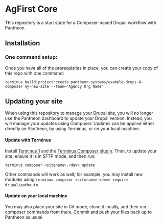 # AgFirst Core

This repository is a start state for a Composer-based Drupal workflow with Pantheon. 

## Installation


### One command setup:

Once you have all of the prerequisites in place, you can create your copy of this repo with one command:

```
terminus build:project:create pantheon-systems/example-drops-8-composer my-new-site --team="Agency Org Name"
```

## Updating your site

When using this repository to manage your Drupal site, you will no longer use the Pantheon dashboard to update your Drupal version. Instead, you will manage your updates using Composer. Updates can be applied either directly on Pantheon, by using Terminus, or on your local machine.

#### Update with Terminus

Install [Terminus 1](https://pantheon.io/docs/terminus/) and the [Terminus Composer plugin](https://github.com/pantheon-systems/terminus-composer-plugin).  Then, to update your site, ensure it is in SFTP mode, and then run:
```
terminus composer <sitename>.<dev> update
```
Other commands will work as well; for example, you may install new modules using `terminus composer <sitename>.<dev> require drupal/pathauto`.

#### Update on your local machine

You may also place your site in Git mode, clone it locally, and then run composer commands from there.  Commit and push your files back up to Pantheon as usual.








